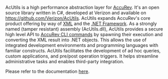 AcUtils is a high performance abstraction layer for [AccuRev](http://www.borland.com/en-GB/Products/Change-Management/AccuRev). It's an open source library written in C#, developed at Verizon and available 
on https://github.com/Verizon/AcUtils. AcUtils expands AccuRev's core product offering by way of [XML](https://en.wikipedia.org/wiki/XML) and the [.NET Framework](http://www.microsoft.com/net). As a strongly named 
(tamper resistant) assembly (AcUtils.dll), AcUtils provides a secure high level API to 
[AccuRev CLI commands](https://supportline.microfocus.com/Documentation/books/AccuRev/AccuRev/7.0.1/webhelp/wwhelp/wwhimpl/js/html/wwhelp.htm#href=AccuRev_User_CLI/the_accurev_program.html) 
by spawning their execution and converting the XML result into .NET objects. This allows the use of integrated development environments and programming languages with familiar constructs. 
AcUtils facilitates the development of ad hoc queries, custom applications, and pre/post operation triggers. It helps streamline administrative tasks and enables third-party integration.

Please refer to the documentation [here](http://Verizon.github.io/AcUtils).
